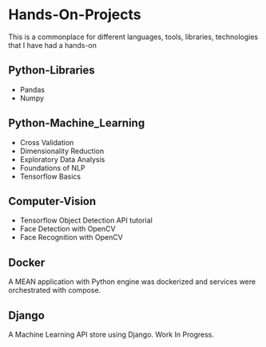 # Hands-On-Projects

This is a commonplace for different languages, tools, libraries, technologies that I have had a hands-on

## Python-Libraries

* Pandas
* Numpy

## Python-Machine_Learning

* Cross Validation
* Dimensionality Reduction
* Exploratory Data Analysis
* Foundations of NLP
* Tensorflow Basics

## Computer-Vision

* Tensorflow Object Detection API tutorial
* Face Detection with OpenCV
* Face Recognition with OpenCV

## Docker

A MEAN application with Python engine was dockerized and services were orchestrated with compose.

## Django

A Machine Learning API store using Django. Work In Progress.
